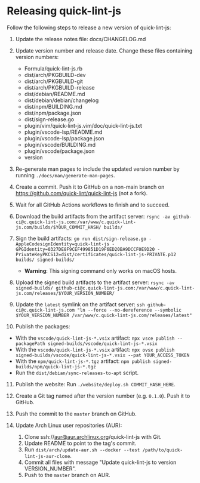 # Releasing quick-lint-js

Follow the following steps to release a new version of quick-lint-js:

1. Update the release notes file: docs/CHANGELOG.md

2. Update version number and release date. Change these files containing version
   numbers:
   * Formula/quick-lint-js.rb
   * dist/arch/PKGBUILD-dev
   * dist/arch/PKGBUILD-git
   * dist/arch/PKGBUILD-release
   * dist/debian/README.md
   * dist/debian/debian/changelog
   * dist/npm/BUILDING.md
   * dist/npm/package.json
   * dist/sign-release.go
   * plugin/vim/quick-lint-js.vim/doc/quick-lint-js.txt
   * plugin/vscode-lsp/README.md
   * plugin/vscode-lsp/package.json
   * plugin/vscode/BUILDING.md
   * plugin/vscode/package.json
   * version

3. Re-generate man pages to include the updated version number by running
   `./docs/man/generate-man-pages`.

4. Create a commit. Push it to GitHub on a non-main branch on
   https://github.com/quick-lint/quick-lint-js (not a fork).

5. Wait for all GitHub Actions workflows to finish and to succeed.

6. Download the build artifacts from the artifact server:
   `rsync -av github-ci@c.quick-lint-js.com:/var/www/c.quick-lint-js.com/builds/$YOUR_COMMIT_HASH/ builds/`

7. Sign the build artifacts:
   `go run dist/sign-release.go -AppleCodesignIdentity=quick-lint-js -GPGIdentity=0327DE8F9CEF499851D19F6ED20BA9DCCF0E9D20 -PrivateKeyPKCS12=dist/certificates/quick-lint-js-PRIVATE.p12 builds/ signed-builds/`
   * **Warning**: This signing command only works on macOS hosts.

8. Upload the signed build artifacts to the artifact server:
   `rsync -av signed-builds/ github-ci@c.quick-lint-js.com:/var/www/c.quick-lint-js.com/releases/$YOUR_VERSION_NUMBER/`

9. Update the `latest` symlink on the artifact server:
   `ssh github-ci@c.quick-lint-js.com "ln --force --no-dereference --symbolic $YOUR_VERSION_NUMBER /var/www/c.quick-lint-js.com/releases/latest"`

10. Publish the packages:
   * With the `vscode/quick-lint-js-*.vsix` artifact:
     `npx vsce publish --packagePath signed-builds/vscode/quick-lint-js-*.vsix`
   * With the `vscode/quick-lint-js-*.vsix` artifact:
     `npx ovsx publish signed-builds/vscode/quick-lint-js-*.vsix --pat YOUR_ACCESS_TOKEN`
   * With the `npm/quick-lint-js-*.tgz` artifact:
     `npm publish signed-builds/npm/quick-lint-js-*.tgz`
   * Run the `dist/debian/sync-releases-to-apt` script.

11. Publish the website: Run `./website/deploy.sh COMMIT_HASH_HERE`.

12. Create a Git tag named after the version number (e.g. `0.1.0`). Push it to
    GitHub.

13. Push the commit to the `master` branch on GitHub.

14. Update Arch Linux user repositories (AUR):
    1. Clone ssh://aur@aur.archlinux.org/quick-lint-js with Git.
    2. Update README to point to the tag's commit.
    3. Run `dist/arch/update-aur.sh --docker --test /path/to/quick-lint-js-aur-clone`.
    4. Commit all files with message "Update quick-lint-js to version
       VERSION_NUMBER".
    5. Push to the `master` branch on AUR.
